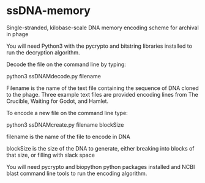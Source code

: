 # ssDNA-memory
Single-stranded, kilobase-scale DNA memory encoding scheme for archival in phage

You will need Python3 with the pycrypto and bitstring libraries installed to run the decryption algorithm.

Decode the file on the command line by typing:

python3 ssDNAMdecode.py filename
  
Filename is the name of the text file containing the sequence of DNA cloned to the phage. Three example text files are provided encoding lines from The Crucible, Waiting for Godot, and Hamlet.


To encode a new file on the command line type:

python3 ssDNAMcreate.py filename blockSize

filename is the name of the file to encode in DNA

blockSize is the size of the DNA to generate, either breaking into blocks of that size, or filling with slack space

You will need pycrypto and biopython python packages installed and NCBI blast command line tools to run the encoding algorithm.
